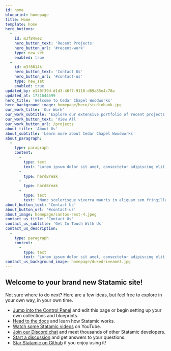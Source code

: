 ```yaml
---
id: home
blueprint: homepage
title: Home
template: home
hero_buttons:
  -
    id: m3f84ve2
    hero_button_text: 'Recent Projects'
    hero_button_url: '#recent-work'
    type: new_set
    enabled: true
  -
    id: m3f8614k
    hero_button_text: 'Contact Us'
    hero_button_url: '#contact-us'
    type: new_set
    enabled: true
updated_by: e140f39d-d1d3-46f7-9110-d69a85e4c78a
updated_at: 1731644599
hero_title: 'Welcome to Cedar Chapel Woodworks'
hero_background_image: homepage/hero/studiobank.jpg
our_work_title: 'Our Work'
our_work_subtitle: 'Explore our extensive portfolio of recent projects.'
our_work_button_text: 'View All'
our_work_button_url: /projects
about_title: 'About Us'
about_subtitle: 'Learn more about Cedar Chapel Woodworks'
about_paragraph:
  -
    type: paragraph
    content:
      -
        type: text
        text: 'Lorem ipsum dolor sit amet, consectetur adipiscing elit, sed do eiusmod tempor incididunt ut labore et dolore magna aliqua. Purus in massa tempor nec feugiat nisl pretium. Nec feugiat nisl pretium fusce id velit.'
      -
        type: hardBreak
      -
        type: hardBreak
      -
        type: text
        text: 'Nunc scelerisque viverra mauris in aliquam sem fringilla ut morbi. Porta lorem mollis aliquam ut porttitor leo a diam. Placerat orci nulla pellentesque dignissim enim sit amet venenatis urna. Sit amet est placerat in. Odio ut sem nulla pharetra diam sit. Aliquam faucibus purus in massa tempor nec feugiat. Eget duis at tellus at. Lectus magna fringilla urna porttitor rhoncus dolor purus non enim. Adipiscing tristique risus nec feugiat in fermentum posuere. Lectus magna fringilla urna porttitor. Urna nunc id cursus metus aliquam eleifend mi in nulla. Aliquet bibendum enim facilisis gravida neque. Sollicitudin nibh sit amet commodo. Donec ultrices tincidunt arcu non sodales neque sodales ut. Sit amet risus nullam eget felis eget nunc lobortis. Accumsan in nisl nisi scelerisque eu. Mi sit amet mauris commodo quis imperdiet. Neque aliquam vestibulum morbi blandit.'
about_button_text: 'Contact Us'
about_button_url: '#contact-us'
about_image: homepage/santos-rest-4.jpeg
contact_us_title: 'Contact Us'
contact_us_subtitle: 'Get In Touch With Us'
contact_us_description:
  -
    type: paragraph
    content:
      -
        type: text
        text: 'Lorem ipsum dolor sit amet, consectetur adipiscing elit, sed do eiusmod tempor incididunt ut labore et dolore magna aliqua. Purus in massa tempor nec feugiat nisl pretium. Nec feugiat nisl pretium fusce id velit.'
contact_us_background_image: homepage/dukedriveame3.jpg
---
```

## Welcome to your brand new Statamic site!

Not sure where to do next? Here are a few ideas, but feel free to explore in your own way, in your own time.

- [Jump into the Control Panel](/cp) and edit this page or begin setting up your own collections and blueprints.
- [Head to the docs](https://statamic.dev) and learn how Statamic works.
- [Watch some Statamic videos](https://youtube.com/statamic) on YouTube.
- [Join our Discord chat](https://statamic.com/discord) and meet thousands of other Statamic developers.
- [Start a discussion](https://github.com/statamic/cms/discussions) and get answers to your questions.
- [Star Statamic on Github](https://github.com/statamic/cms) if you enjoy using it!
